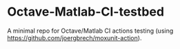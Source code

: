 # Octave-Matlab-CI-testbed

A minimal repo for Octave/Matlab CI actions testing (using https://github.com/joergbrech/moxunit-action).
